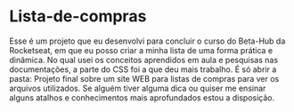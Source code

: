 # Lista-de-compras
Esse é um projeto que eu desenvolvi para concluir o curso do Beta-Hub da Rocketseat, em que eu posso criar a minha lista de uma forma prática e dinâmica.
No qual usei os conceitos aprendidos em aula e pesquisas nas documentações, a parte do CSS foi a que deu mais trabalho. 
É só abrir a pasta: Projeto final sobre um site WEB para listas de compras para ver os arquivos utilizados.
Se alguém tiver alguma dica ou quiser me ensinar alguns atalhos e conhecimentos mais aprofundados estou a disposição.
